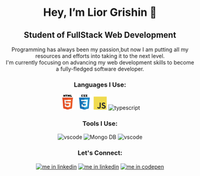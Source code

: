<h1 align="center">Hey, I’m Lior Grishin 👋</h1>
<h2 align="center">Student of FullStack Web Development</h2>

<div align="center">
  <p>Programming has always been my passion,but now I am putting all my resources and efforts into taking it to the next level.
   <br>I'm currently focusing on advancing my web development skills to become a fully-fledged software developer.</p>
</div>
 
<div align="center">
  <h3>Languages I Use:</h3>
  <p>
    <img src="https://raw.githubusercontent.com/devicons/devicon/master/icons/html5/html5-original-wordmark.svg" alt="html5" width="40" height="40"/>
    <img src="https://raw.githubusercontent.com/devicons/devicon/master/icons/css3/css3-original-wordmark.svg" alt="css3" width="40" height="40"/>
    <img src="https://raw.githubusercontent.com/devicons/devicon/master/icons/javascript/javascript-original.svg" alt="javascript" width="35" height="35"/>
    <img src="https://cdn.worldvectorlogo.com/logos/typescript.svg" alt="typescript" width="35" height="35">
  </p>
</div>

<div align="center">
  <h3>Tools I Use:</h3>
  <p>
    <img src="https://cdn.jsdelivr.net/gh/devicons/devicon/icons/vscode/vscode-original.svg" alt="vscode" width="35" height="35"/>
    <img src="https://cdn.worldvectorlogo.com/logos/mongodb-icon-1.svg" alt="Mongo DB" width="35" height="35"/>
    <img src="https://cdn.worldvectorlogo.com/logos/nodejs-icon.svg" alt="vscode" width="35" height="35"/>
  </p>
</div>

<div align="center">
  <h3>Let's Connect:</h3>
  <p>
    <a href="https://www.linkedin.com/in/lior-grishin-100332228/" target="_blank"><img align="center" src="https://cdn.jsdelivr.net/gh/devicons/devicon/icons/linkedin/linkedin-original.svg" alt="me in linkedin" height="auto" width="30"/></a>
    <a href="https://www.facebook.com/profile.php?id=100007058539463" target="_blank"><img align="center" src="https://cdn.worldvectorlogo.com/logos/facebook-2020-1-1.svg" alt="me in linkedin" height="auto" width="30"/></a>
    <a href="https://codepen.io/lorGR" target="_blank"><img align="center" src="https://cdn.worldvectorlogo.com/logos/codepen-icon.svg" alt="me in codepen" height="auto" width="30"/></a>
  </p>
</div>
